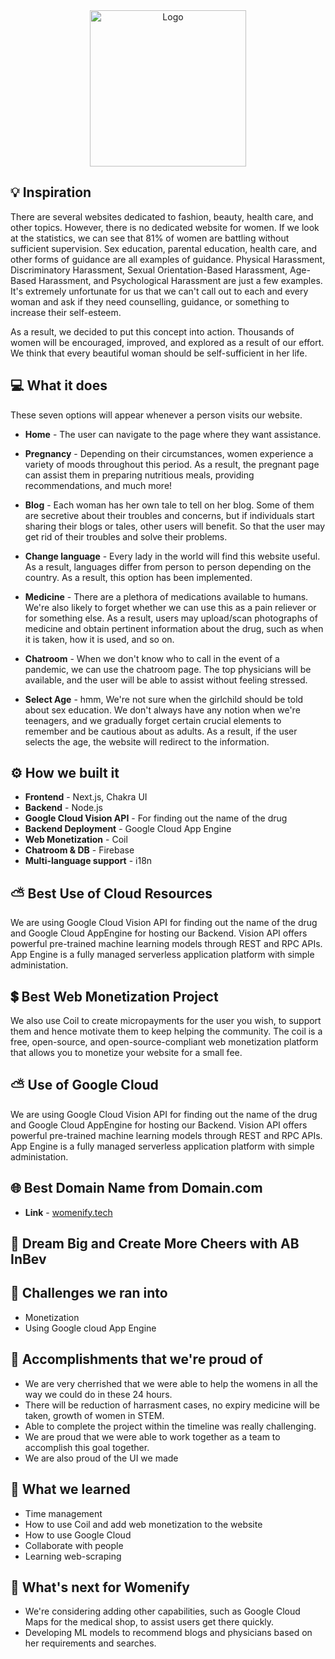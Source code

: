 <div align="center">
    <img src="https://cdn.discordapp.com/attachments/884660427382988801/939891037571276820/unknown.png" alt="Logo" height="250px">
</div>


## 💡 Inspiration
There are several websites dedicated to fashion, beauty, health care, and other topics. However, there is no dedicated website for women. If we look at the statistics, we can see that 81% of women are battling without sufficient supervision. Sex education, parental education, health care, and other forms of guidance are all examples of guidance. Physical Harassment, Discriminatory Harassment, Sexual Orientation-Based Harassment, Age-Based Harassment, and Psychological Harassment are just a few examples. It's extremely unfortunate for us that we can't call out to each and every woman and ask if they need counselling, guidance, or something to increase their self-esteem.

As a result, we decided to put this concept into action. Thousands of women will be encouraged, improved, and explored as a result of our effort. We think that every beautiful woman should be self-sufficient in her life.


## 💻 What it does
These seven options will appear whenever a person visits our website.

- **Home** - The user can navigate to the page where they want assistance.

- **Pregnancy** - Depending on their circumstances, women experience a variety of moods throughout this period. As a result, the pregnant page can assist them in preparing nutritious meals, providing recommendations, and much more!

- **Blog** - Each woman has her own tale to tell on her blog. Some of them are secretive about their troubles and concerns, but if individuals start sharing their blogs or tales, other users will benefit. So that the user may get rid of their troubles and solve their problems.

- **Change language** - Every lady in the world will find this website useful. As a result, languages differ from person to person depending on the country. As a result, this option has been implemented.

- **Medicine** - There are a plethora of medications available to humans. We're also likely to forget whether we can use this as a pain reliever or for something else. As a result, users may upload/scan photographs of medicine and obtain pertinent information about the drug, such as when it is taken, how it is used, and so on.

- **Chatroom** - When we don't know who to call in the event of a pandemic, we can use the chatroom page. The top physicians will be available, and the user will be able to assist without feeling stressed.

- **Select Age** - hmm, We're not sure when the girlchild should be told about sex education. We don't always have any notion when we're teenagers, and we gradually forget certain crucial elements to remember and be cautious about as adults. As a result, if the user selects the age, the website will redirect to the information.


## ⚙️ How we built it
- **Frontend** - Next.js, Chakra UI
- **Backend** - Node.js
- **Google Cloud Vision API** - For finding out the name of the drug
- **Backend Deployment** - Google Cloud App Engine
- **Web Monetization** - Coil
- **Chatroom & DB** - Firebase
- **Multi-language support** - i18n


## ⛅ Best Use of Cloud Resources
We are using Google Cloud Vision API for finding out the name of the drug  and Google Cloud AppEngine for hosting our Backend. Vision API offers powerful pre-trained machine learning models through REST and RPC APIs. App Engine is a fully managed serverless application platform with simple administation.


## 💲 Best Web Monetization Project
We also use Coil to create micropayments for the user you wish, to support them and hence motivate them to keep helping the community. The coil is a free, open-source, and open-source-compliant web monetization platform that allows you to monetize your website for a small fee.


## ⛅ Use of Google Cloud
We are using Google Cloud Vision API for finding out the name of the drug  and Google Cloud AppEngine for hosting our Backend. Vision API offers powerful pre-trained machine learning models through REST and RPC APIs. App Engine is a fully managed serverless application platform with simple administation.


## 🌐 Best Domain Name from Domain.com
- **Link** - [womenify.tech](http://womenify.tech/)

## 🍻 Dream Big and Create More Cheers with AB InBev


## 🧠 Challenges we ran into
- Monetization
- Using Google cloud App Engine


## 🏅 Accomplishments that we're proud of
- We are very cherrished that we were able to help the womens in all the way we could do in these 24 hours. 
- There will be reduction of harrasment cases, no expiry medicine will be taken, growth of women in STEM.
- Able to complete the project within the timeline was really challenging.
- We are proud that we were able to work together as a team to accomplish this goal together.
- We are also proud of the UI we made


## 📖 What we learned
- Time management
- How to use Coil and add web monetization to the website
- How to use Google Cloud
- Collaborate with people
- Learning web-scraping


## 🚀 What's next for Womenify
- We're considering adding other capabilities, such as Google Cloud Maps for the medical shop, to assist users get there quickly.
- Developing ML models to recommend blogs and physicians based on her requirements and searches.

